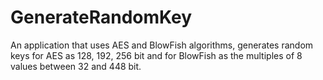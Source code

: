 ﻿# GenerateRandomKey
An application that uses AES and BlowFish algorithms, generates random keys for AES as 128, 192, 256 bit and for BlowFish as the multiples of 8 values between 32 and 448 bit.
